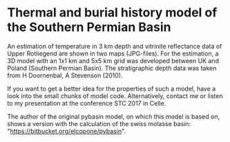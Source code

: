 # Thermal and burial history model of the Southern Permian Basin

An estimation of temperature in 3 km depth and vitrinite reflectance data of Upper Rotliegend are shown in two maps (JPG-files). For the estimation, a 3D model with an 1x1 km and 5x5 km grid was developed between UK and Poland (Southern Permian Basin). The stratigraphic depth data was taken from H Doornenbal, A Stevenson (2010).

If you want to get a better idea for the properties of such a model, have a look into the small chunks of model code. Alternatively, contact me or listen to my presentation at the conference STC 2017 in Celle. 

The author of the original pybasin model, on which this model is based on, shows a version with the calculation of the swiss molasse basin: "https://bitbucket.org/elcopone/pybasin".
